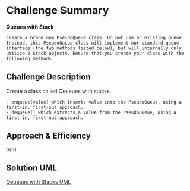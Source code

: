 # Challenge Summary
**Queues with Stack**
```
Create a brand new PseudoQueue class. Do not use an existing Queue. Instead, this PseudoQueue class will implement our standard queue interface (the two methods listed below), but will internally only utilize 2 Stack objects. Ensure that you create your class with the following methods
```

## Challenge Description
Create a class called Qeueues with stacks.
```
- enqueue(value) which inserts value into the PseudoQueue, using a first-in, first-out approach.
- dequeue() which extracts a value from the PseudoQueue, using a first-in, first-out approach.

```

## Approach & Efficiency
```
O(n) 
```
## Solution UML
[Qeueues with Stacks UML](../../assets/qwithstacks.md)
